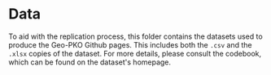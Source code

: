 # Data

To aid with the replication process, this folder contains the datasets used to produce the Geo-PKO Github pages. This includes both the `.csv` and the `.xlsx` copies of the dataset. For more details, please consult the codebook, which can be found on the dataset's homepage. 





